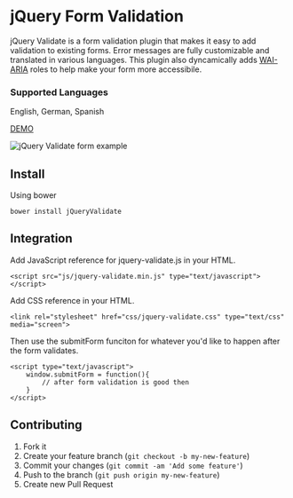 jQuery Form Validation
===============

jQuery Validate is a form validation plugin that makes it easy to add validation to existing forms. Error messages are fully customizable and translated in various languages. This plugin also dyncamically adds [WAI-ARIA](http://www.w3.org/WAI/intro/aria) roles to help make your form more accessibile.

### Supported Languages
English, German, Spanish

[DEMO](http://htmlpreview.github.io/?https://github.com/ryanburgess/jquery-validate/master/index.html)

![jQuery Validate form example](https://raw.github.com/ryanburgess/jquery-validate/master/screenshot.png)

## Install
Using bower

    bower install jQueryValidate

## Integration
Add JavaScript reference for jquery-validate.js in your HTML.
    
    <script src="js/jquery-validate.min.js" type="text/javascript"></script>

Add CSS reference in your HTML.
    
    <link rel="stylesheet" href="css/jquery-validate.css" type="text/css" media="screen">

Then use the submitForm funciton for whatever you'd like to happen after the form validates.
    
    <script type="text/javascript">
        window.submitForm = function(){
            // after form validation is good then
        }
    </script>


## Contributing

1. Fork it
2. Create your feature branch (`git checkout -b my-new-feature`)
3. Commit your changes (`git commit -am 'Add some feature'`)
4. Push to the branch (`git push origin my-new-feature`)
5. Create new Pull Request
